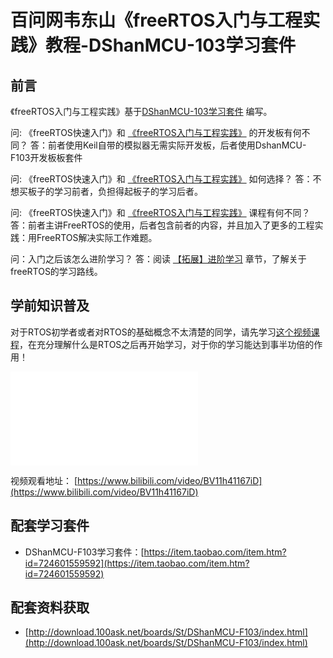 # 百问网韦东山《freeRTOS入门与工程实践》教程-DShanMCU-103学习套件

## 前言

《freeRTOS入门与工程实践》基于[DShanMCU-103学习套件](https://item.taobao.com/item.htm?id=724601559592) 编写。

问: 《freeRTOS快速入门》和 [《freeRTOS入门与工程实践》](../DShanMCU-F103/README.md) 的开发板有何不同？
答：前者使用Keil自带的模拟器无需实际开发板，后者使用DshanMCU-F103开发板板套件


问: 《freeRTOS快速入门》和 [《freeRTOS入门与工程实践》](../DShanMCU-F103/README.md) 如何选择？
答：不想买板子的学习前者，负担得起板子的学习后者。


问: 《freeRTOS快速入门》和 [《freeRTOS入门与工程实践》](../DShanMCU-F103/README.md) 课程有何不同？
答：前者主讲FreeRTOS的使用，后者包含前者的内容，并且加入了更多的工程实践：用FreeRTOS解决实际工作难题。


问：入门之后该怎么进阶学习？
答：阅读 [【拓展】进阶学习](../simulator/chapter14.md) 章节，了解关于freeRTOS的学习路线。


## 学前知识普及

对于RTOS初学者或者对RTOS的基础概念不太清楚的同学，请先学习[这个视频课程](https://www.bilibili.com/video/BV11h41167iD)，在充分理解什么是RTOS之后再开始学习，对于你的学习能达到事半功倍的作用！

<iframe src="//player.bilibili.com/player.html?aid=206670748&bvid=BV11h41167iD&cid=370140179&p=1" scrolling="no" border="0" frameborder="no" framespacing="0" allowfullscreen="true"> </iframe>

视频观看地址： [https://www.bilibili.com/video/BV11h41167iD](https://www.bilibili.com/video/BV11h41167iD)

## 配套学习套件

- DShanMCU-F103学习套件：[https://item.taobao.com/item.htm?id=724601559592](https://item.taobao.com/item.htm?id=724601559592)

## 配套资料获取

- [http://download.100ask.net/boards/St/DShanMCU-F103/index.html](http://download.100ask.net/boards/St/DShanMCU-F103/index.html)

